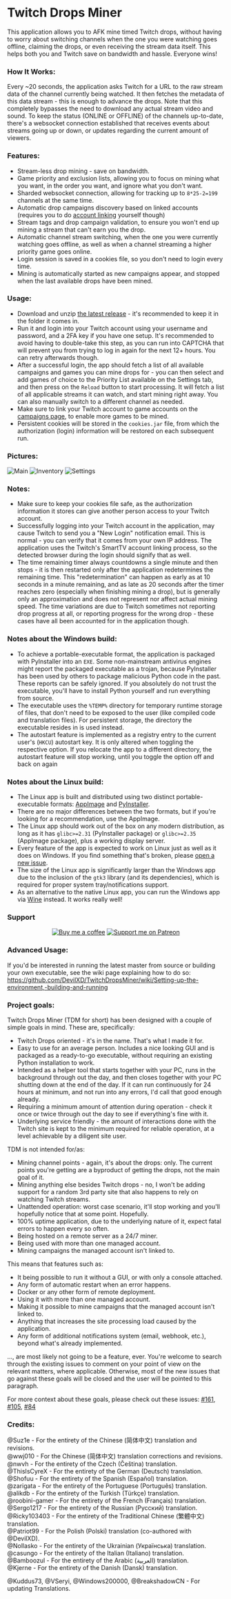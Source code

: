 # Twitch Drops Miner

This application allows you to AFK mine timed Twitch drops, without having to worry about switching channels when the one you were watching goes offline, claiming the drops, or even receiving the stream data itself. This helps both you and Twitch save on bandwidth and hassle. Everyone wins!

### How It Works:

Every ~20 seconds, the application asks Twitch for a URL to the raw stream data of the channel currently being watched. It then fetches the metadata of this data stream - this is enough to advance the drops. Note that this completely bypasses the need to download any actual stream video and sound. To keep the status (ONLINE or OFFLINE) of the channels up-to-date, there's a websocket connection established that receives events about streams going up or down, or updates regarding the current amount of viewers.

### Features:

- Stream-less drop mining - save on bandwidth.
- Game priority and exclusion lists, allowing you to focus on mining what you want, in the order you want, and ignore what you don't want.
- Sharded websocket connection, allowing for tracking up to `8*25-2=199` channels at the same time.
- Automatic drop campaigns discovery based on linked accounts (requires you to do [account linking](https://www.twitch.tv/drops/campaigns) yourself though)
- Stream tags and drop campaign validation, to ensure you won't end up mining a stream that can't earn you the drop.
- Automatic channel stream switching, when the one you were currently watching goes offline, as well as when a channel streaming a higher priority game goes online.
- Login session is saved in a cookies file, so you don't need to login every time.
- Mining is automatically started as new campaigns appear, and stopped when the last available drops have been mined.

### Usage:

- Download and unzip [the latest release](https://github.com/DevilXD/TwitchDropsMiner/releases) - it's recommended to keep it in the folder it comes in.
- Run it and login into your Twitch account using your username and password, and a 2FA key if you have one setup. It's recommended to avoid having to double-take this step, as you can run into CAPTCHA that will prevent you from trying to log in again for the next 12+ hours. You can retry afterwards though.
- After a successful login, the app should fetch a list of all available campaigns and games you can mine drops for - you can then select and add games of choice to the Priority List available on the Settings tab, and then press on the `Reload` button to start processing. It will fetch a list of all applicable streams it can watch, and start mining right away. You can also manually switch to a different channel as needed.
- Make sure to link your Twitch account to game accounts on the [campaigns page](https://www.twitch.tv/drops/campaigns), to enable more games to be mined.
- Persistent cookies will be stored in the `cookies.jar` file, from which the authorization (login) information will be restored on each subsequent run.

### Pictures:

![Main](https://user-images.githubusercontent.com/4180725/164298155-c0880ad7-6423-4419-8d73-f3c053730a1b.png)
![Inventory](https://user-images.githubusercontent.com/4180725/164298315-81cae0d2-24a4-4822-a056-154fd763c284.png)
![Settings](https://user-images.githubusercontent.com/4180725/164298391-b13ad40d-3881-436c-8d4c-34e2bbe33a78.png)

### Notes:

- Make sure to keep your cookies file safe, as the authorization information it stores can give another person access to your Twitch account.
- Successfully logging into your Twitch account in the application, may cause Twitch to send you a "New Login" notification email. This is normal - you can verify that it comes from your own IP address. The application uses the Twitch's SmartTV account linking process, so the detected browser during the login should signify that as well.
- The time remaining timer always countdowns a single minute and then stops - it is then restarted only after the application redetermines the remaining time. This "redetermination" can happen as early as at 10 seconds in a minute remaining, and as late as 20 seconds after the timer reaches zero (especially when finishing mining a drop), but is generally only an approximation and does not represent nor affect actual mining speed. The time variations are due to Twitch sometimes not reporting drop progress at all, or reporting progress for the wrong drop - these cases have all been accounted for in the application though.

### Notes about the Windows build:

- To achieve a portable-executable format, the application is packaged with PyInstaller into an `EXE`. Some non-mainstream antivirus engines might report the packaged executable as a trojan, because PyInstaller has been used by others to package malicious Python code in the past. These reports can be safely ignored. If you absolutely do not trust the executable, you'll have to install Python yourself and run everything from source.
- The executable uses the `%TEMP%` directory for temporary runtime storage of files, that don't need to be exposed to the user (like compiled code and translation files). For persistent storage, the directory the executable resides in is used instead.
- The autostart feature is implemented as a registry entry to the current user's (`HKCU`) autostart key. It is only altered when toggling the respective option. If you relocate the app to a different directory, the autostart feature will stop working, until you toggle the option off and back on again

### Notes about the Linux build:

- The Linux app is built and distributed using two distinct portable-executable formats: [AppImage](https://appimage.org/) and [PyInstaller](https://pyinstaller.org/).
- There are no major differences between the two formats, but if you're looking for a recommendation, use the AppImage.
- The Linux app should work out of the box on any modern distribution, as long as it has `glibc>=2.31` (PyInstaller package) or `glibc>=2.35` (AppImage package), plus a working display server.
- Every feature of the app is expected to work on Linux just as well as it does on Windows. If you find something that's broken, please [open a new issue](https://github.com/DevilXD/TwitchDropsMiner/issues/new).
- The size of the Linux app is significantly larger than the Windows app due to the inclusion of the `gtk3` library (and its dependencies), which is required for proper system tray/notifications support.
- As an alternative to the native Linux app, you can run the Windows app via [Wine](https://www.winehq.org/) instead. It works really well!

### Support

<div align="center">

[![Buy me a coffee](https://i.imgur.com/cL95gzE.png)](
    https://www.buymeacoffee.com/DevilXD
)
[![Support me on Patreon](https://i.imgur.com/Mdkb9jq.png)](
    https://www.patreon.com/bePatron?u=26937862
)

</div>

### Advanced Usage:

If you'd be interested in running the latest master from source or building your own executable, see the wiki page explaining how to do so: https://github.com/DevilXD/TwitchDropsMiner/wiki/Setting-up-the-environment,-building-and-running

### Project goals:

Twitch Drops Miner (TDM for short) has been designed with a couple of simple goals in mind. These are, specifically:

- Twitch Drops oriented - it's in the name. That's what I made it for.
- Easy to use for an average person. Includes a nice looking GUI and is packaged as a ready-to-go executable, without requiring an existing Python installation to work.
- Intended as a helper tool that starts together with your PC, runs in the background through out the day, and then closes together with your PC shutting down at the end of the day. If it can run continuously for 24 hours at minimum, and not run into any errors, I'd call that good enough already.
- Requiring a minimum amount of attention during operation - check it once or twice through out the day to see if everything's fine with it.
- Underlying service friendly - the amount of interactions done with the Twitch site is kept to the minimum required for reliable operation, at a level achievable by a diligent site user.

TDM is not intended for/as:

- Mining channel points - again, it's about the drops: only. The current points you're getting are a byproduct of getting the drops, not the main goal of it.
- Mining anything else besides Twitch drops - no, I won't be adding support for a random 3rd party site that also happens to rely on watching Twitch streams.
- Unattended operation: worst case scenario, it'll stop working and you'll hopefully notice that at some point. Hopefully.
- 100% uptime application, due to the underlying nature of it, expect fatal errors to happen every so often.
- Being hosted on a remote server as a 24/7 miner.
- Being used with more than one managed account.
- Mining campaigns the managed account isn't linked to.

This means that features such as:

- It being possible to run it without a GUI, or with only a console attached.
- Any form of automatic restart when an error happens.
- Docker or any other form of remote deployment.
- Using it with more than one managed account.
- Making it possible to mine campaigns that the managed account isn't linked to.
- Anything that increases the site processing load caused by the application.
- Any form of additional notifications system (email, webhook, etc.), beyond what's already implemented.

..., are most likely not going to be a feature, ever. You're welcome to search through the existing issues to comment on your point of view on the relevant matters, where applicable. Otherwise, most of the new issues that go against these goals will be closed and the user will be pointed to this paragraph.

For more context about these goals, please check out these issues: [#161](https://github.com/DevilXD/TwitchDropsMiner/issues/161), [#105](https://github.com/DevilXD/TwitchDropsMiner/issues/105), [#84](https://github.com/DevilXD/TwitchDropsMiner/issues/84)

### Credits:

<!---
Note: When adding a new credits line below, please add two spaces at the end of the previous line,
if they aren't already there. Doing so ensures proper markdown rendering on Github.

• Last line can have them omitted.
• Please ensure your editor won't trim the spaces upon saving the file.
• Please leave a single empty new line at the end of the file.
-->

@Suz1e - For the entirety of the Chinese (简体中文) translation and revisions.  
@wwj010 - For the Chinese (简体中文) translation corrections and revisions.  
@nwvh - For the entirety of the Czech (Čeština) translation.  
@ThisIsCyreX - For the entirety of the German (Deutsch) translation.  
@Shofuu - For the entirety of the Spanish (Español) translation.  
@zarigata - For the entirety of the Portuguese (Português) translation.  
@alikdb - For the entirety of the Turkish (Türkçe) translation.  
@roobini-gamer - For the entirety of the French (Français) translation.  
@Sergo1217 - For the entirety of the Russian (Русский) translation.  
@Ricky103403 - For the entirety of the Traditional Chinese (繁體中文) translation.  
@Patriot99 - For the Polish (Polski) translation (co-authored with @DevilXD).  
@Nollasko - For the entirety of the Ukrainian (Українська) translation.  
@casungo - For the entirety of the Italian (Italiano) translation.  
@Bamboozul - For the entirety of the Arabic (العربية) translation.  
@Kjerne - For the entirety of the Danish (Dansk) translation.

@Kuddus73, @VSeryi, @Windows200000, @BreakshadowCN - For updating Translations.

